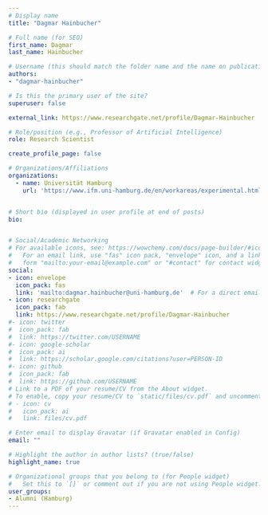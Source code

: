 ```yaml
---
# Display name
title: "Dagmar Hainbucher"

# Full name (for SEO)
first_name: Dagmar
last_name: Hainbucher

# Username (this should match the folder name and the name on publications)
authors:
- "dagmar-hainbucher"

# Is this the primary user of the site?
superuser: false

external_link: https://www.researchgate.net/profile/Dagmar-Hainbucher

# Role/position (e.g., Professor of Artificial Intelligence)
role: Research Scientist

create_profile_page: false

# Organizations/Affiliations
organizations:
  - name: Universität Hamburg
    url: 'https://www.ifm.uni-hamburg.de/en/workareas/experimental.html'


# Short bio (displayed in user profile at end of posts)
bio: 


# Social/Academic Networking
# For available icons, see: https://wowchemy.com/docs/page-builder/#icons
#   For an email link, use "fas" icon pack, "envelope" icon, and a link in the
#   form "mailto:your-email@example.com" or "#contact" for contact widget.
social:
- icon: envelope
  icon_pack: fas
  link: 'mailto:dagmar.hainbucher@uni-hamburg.de'  # For a direct email link, use "mailto:test@example.org".
- icon: researchgate
  icon_pack: fab
  link: https://www.researchgate.net/profile/Dagmar-Hainbucher
#- icon: twitter
#  icon_pack: fab
#  link: https://twitter.com/USERNAME
#- icon: google-scholar
#  icon_pack: ai
#  link: https://scholar.google.com/citations?user=PERSON-ID
#- icon: github
#  icon_pack: fab
#  link: https://github.com/USERNAME
# Link to a PDF of your resume/CV from the About widget.
# To enable, copy your resume/CV to `static/files/cv.pdf` and uncomment the lines below.
# - icon: cv
#   icon_pack: ai
#   link: files/cv.pdf

# Enter email to display Gravatar (if Gravatar enabled in Config)
email: ""

# Highlight the author in author lists? (true/false)
highlight_name: true

# Organizational groups that you belong to (for People widget)
#   Set this to `[]` or comment out if you are not using People widget.
user_groups:
- Alumni (Hamburg)
---
```

